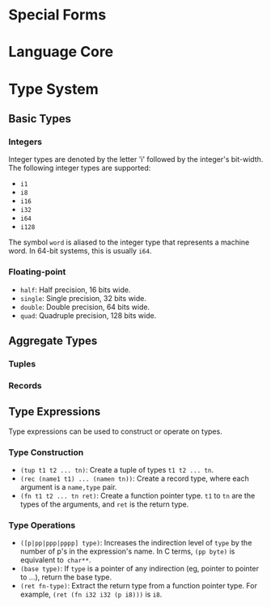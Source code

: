 # Special Forms

# Language Core

# Type System

## Basic Types

### Integers

Integer types are denoted by the letter 'i' followed by the integer's
bit-width. The following integer types are supported:

- `i1`
- `i8`
- `i16`
- `i32`
- `i64`
- `i128`

The symbol `word` is aliased to the integer type that represents a machine
word. In 64-bit systems, this is usually `i64`.

### Floating-point

* `half`: Half precision, 16 bits wide.
* `single`: Single precision, 32 bits wide.
* `double`: Double precision, 64 bits wide.
* `quad`: Quadruple precision, 128 bits wide.

## Aggregate Types

### Tuples

### Records

## Type Expressions

Type expressions can be used to construct or operate on types.

### Type Construction

* `(tup t1 t2 ... tn)`: Create a tuple of types `t1 t2 ... tn`.
* `(rec (name1 t1) ... (namen tn))`: Create a record type, where each argument
  is a `name,type` pair.
* `(fn t1 t2 ... tn ret)`: Create a function pointer type. `t1` to `tn` are the
  types of the arguments, and `ret` is the return type.

### Type Operations

* `([p|pp|ppp|pppp] type)`: Increases the indirection level of `type` by the
  number of p's in the expression's name. In C terms, `(pp byte)` is equivalent
  to` char**`.
* `(base type)`: If `type` is a pointer of any indirection (eg, pointer to
  pointer to ...), return the base type.
* `(ret fn-type)`: Extract the return type from a function pointer type. For
  example, `(ret (fn i32 i32 (p i8)))` is `i8`.
